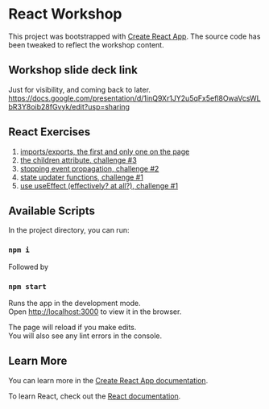 # React Workshop

This project was bootstrapped with [Create React App](https://github.com/facebook/create-react-app).
The source code has been tweaked to reflect the workshop content.

## Workshop slide deck link
Just for visibility, and coming back to later.
https://docs.google.com/presentation/d/1inQ9Xr1JY2u5qFx5efl8OwaVcsWLbR3Y8oib28fGvyk/edit?usp=sharing

## React Exercises

1. [imports/exports, the first and only one on the page](https://beta.reactjs.org/learn/importing-and-exporting-components)
2. [the children attribute. challenge #3](https://beta.reactjs.org/learn/passing-props-to-a-component)
3. [stopping event propagation, challenge #2](https://beta.reactjs.org/learn/responding-to-events)
4. [state updater functions, challenge #1](https://beta.reactjs.org/learn/queueing-a-series-of-state-updates)
5. [use useEffect (effectively? at all?), challenge #1](https://beta.reactjs.org/learn/you-might-not-need-an-effect)

## Available Scripts

In the project directory, you can run:

### `npm i`

Followed by

### `npm start`

Runs the app in the development mode.\
Open [http://localhost:3000](http://localhost:3000) to view it in the browser.

The page will reload if you make edits.\
You will also see any lint errors in the console.

## Learn More

You can learn more in the [Create React App documentation](https://facebook.github.io/create-react-app/docs/getting-started).

To learn React, check out the [React documentation](https://reactjs.org/).
